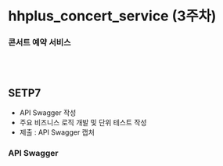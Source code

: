 # hhplus_concert_service (3주차)
### 콘서트 예약 서비스

<br><br>
## SETP7 
- API Swagger 작성
- 주요 비즈니스 로직 개발 및 단위 테스트 작성
- 제출 : API Swagger 캡처 

### API Swagger

  
